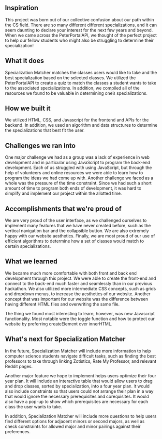 ## Inspiration
This project was born out of our collective confusion about our path within the CS field. There are so many different different specializations, and it can seem daunting to declare your interest for the next few years and beyond. When we came across the PeterPortalAPI, we thought of the perfect project to help our fellow students who might also be struggling to determine their specialization! 

## What it does
Specialization Matcher matches the classes users would like to take and the best specialization based on the selected classes. We utilized the PeterPortalAPI to create a quiz to match the classes a student wants to take to the associated specializations. In addition, we compiled all of the resources we found to be valuable in determining one’s specializations.

## How we built it
We utilized HTML, CSS, and Javascript for the frontend and APIs for the backend. In addition, we used an algorithm and data structures to determine the specializations that best fit the user.

## Challenges we ran into
One major challenge we had as a group was a lack of experience in web development and in particular using JavaScript to program the back-end development. Each of us struggled with using JavaScript, but through the help of volunteers and online resources we were able to learn how to program the ideas we had come up with. Another challenge we faced as a whole was the pressure of the time constraint. Since we had such a short amount of time to program both ends of development, it was hard to simplify and implement our project within the allotted time. 

## Accomplishments that we're proud of
We are very proud of the user interface, as we challenged ourselves to implement many features that we have never created before, such as the vertical navigation bar and the collapsible button. We are also extremely happy with our website aesthetics. Finally, we are most proud of our use of efficient algorithms to determine how a set of classes would match to certain specializations. 

## What we learned
We became much more comfortable with both front and back end development through this project. We were able to create the front-end and connect to the back-end much faster and seamlessly than in our previous hackathon. We also utilized more intermediate CSS concepts, such as grids and dropdown menus, to increase the aesthetics of our website. Another concept that was important for our website was the difference between having different HTML files and overwriting the same file. 

The thing we found most interesting to learn, however, was new Javascript functionality. Most notable were the toggle function and how to protect our website by preferring createElement over innerHTML.

## What's next for Specialization Matcher
In the future, Specialization Matcher will include more information to help computer science students navigate difficult tasks, such as finding the best professors to take through linking Zotistics, Rate My Professor, and relevant Reddit pages.

Another major feature we hope to implement helps users optimize their four year plan. It will include an interactive table that would allow users to drag and drop classes, sorted by specialization, into a four year plan. It would also include constraints so that users could not arrange their plan in a way that would ignore the necessary prerequisites and corequisites. It would also have a pop-up to show which prerequisites are necessary for each class the user wants to take. 

In addition, Specialization Matcher will include more questions to help users find different options for adjacent minors or second majors, as well as check constraints for allowed major and minor pairings against their preferences. 